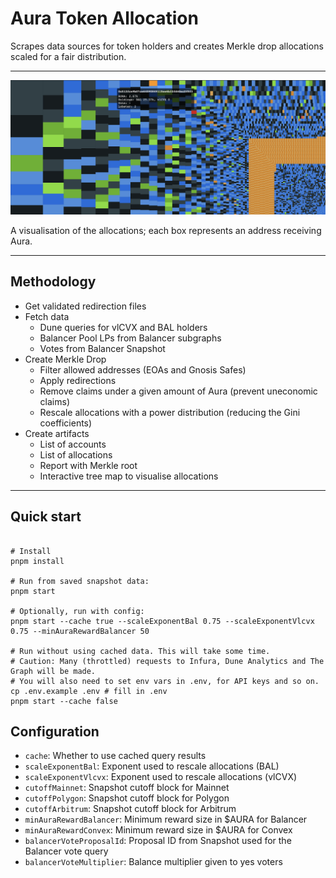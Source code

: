 # Aura Token Allocation

Scrapes data sources for token holders and creates Merkle drop allocations scaled for a fair distribution.

---

![Aura allocations visualisation](./artifacts/initial/treemap.png)

A visualisation of the allocations; each box represents an address receiving Aura.

---

## Methodology

- Get validated redirection files
- Fetch data
  - Dune queries for vlCVX and BAL holders
  - Balancer Pool LPs from Balancer subgraphs
  - Votes from Balancer Snapshot
- Create Merkle Drop
  - Filter allowed addresses (EOAs and Gnosis Safes)
  - Apply redirections
  - Remove claims under a given amount of Aura (prevent uneconomic claims)
  - Rescale allocations with a power distribution (reducing the Gini coefficients)
- Create artifacts
  - List of accounts
  - List of allocations
  - Report with Merkle root
  - Interactive tree map to visualise allocations

---

## Quick start

```shell

# Install
pnpm install

# Run from saved snapshot data:
pnpm start

# Optionally, run with config:
pnpm start --cache true --scaleExponentBal 0.75 --scaleExponentVlcvx 0.75 --minAuraRewardBalancer 50

# Run without using cached data. This will take some time.
# Caution: Many (throttled) requests to Infura, Dune Analytics and The Graph will be made.
# You will also need to set env vars in .env, for API keys and so on.
cp .env.example .env # fill in .env
pnpm start --cache false

```

## Configuration

- `cache`: Whether to use cached query results
- `scaleExponentBal`: Exponent used to rescale allocations (BAL)
- `scaleExponentVlcvx`: Exponent used to rescale allocations (vlCVX)
- `cutoffMainnet`: Snapshot cutoff block for Mainnet
- `cutoffPolygon`: Snapshot cutoff block for Polygon
- `cutoffArbitrum`: Snapshot cutoff block for Arbitrum
- `minAuraRewardBalancer`: Minimum reward size in $AURA for Balancer
- `minAuraRewardConvex`: Minimum reward size in $AURA for Convex
- `balancerVoteProposalId`: Proposal ID from Snapshot used for the Balancer vote query
- `balancerVoteMultiplier`: Balance multiplier given to yes voters
